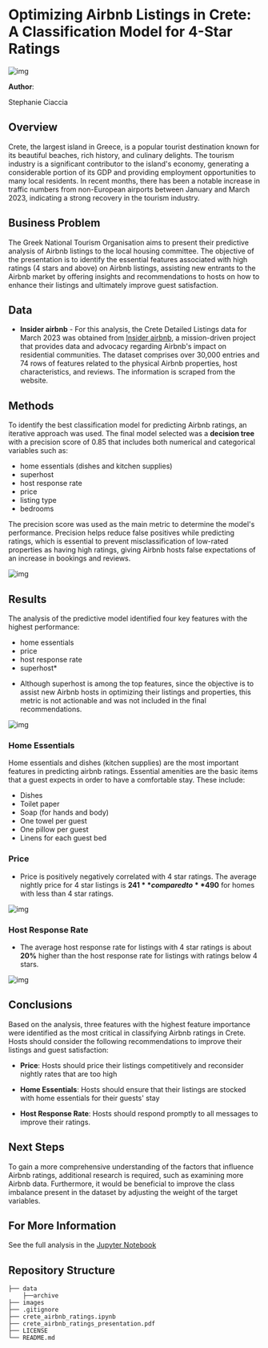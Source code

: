 # Optimizing Airbnb Listings in Crete: A Classification Model for 4-Star Ratings

![img](images/crete_home.jpg)

**Author**:

Stephanie Ciaccia

## Overview

Crete, the largest island in Greece, is a popular tourist destination known for its beautiful beaches, rich history, and culinary delights. The tourism industry is a significant contributor to the island's economy, generating a considerable portion of its GDP and providing employment opportunities to many local residents. In recent months, there has been a notable increase in traffic numbers from non-European airports between January and March 2023, indicating a strong recovery in the tourism industry.

## Business Problem

The Greek National Tourism Organisation aims to present their predictive analysis of Airbnb listings to the local housing committee. The objective of the presentation is to identify the essential features associated with high ratings (4 stars and above) on Airbnb listings, assisting new entrants to the Airbnb market by offering insights and recommendations to hosts on how to enhance their listings and ultimately improve guest satisfaction.

## Data

- **Insider airbnb** - For this analysis, the Crete Detailed Listings data for March 2023 was obtained from [Insider airbnb]([http://insideairbnb.com/), a mission-driven project that provides data and advocacy regarding Airbnb's impact on residential communities. The dataset comprises over 30,000 entries and 74 rows of features related to the physical Airbnb properties, host characteristics, and reviews. The information is scraped from the website.

## Methods

To identify the best classification model for predicting Airbnb ratings, an iterative approach was used. The final model selected was a **decision tree** with a precision score of 0.85 that includes both numerical and categorical variables such as: 

- home essentials (dishes and kitchen supplies)
- superhost
- host response rate
- price
- listing type
- bedrooms

The precision score was used as the main metric to determine the model's performance. Precision helps reduce false positives while predicting ratings, which is essential to prevent misclassification of low-rated properties as having high ratings, giving Airbnb hosts false expectations of an increase in bookings and reviews.

![img](images/model_performance.png)

## Results

The analysis of the predictive model identified four key features with the highest performance:

- home essentials
- price
- host response rate
- superhost*

* Although superhost is among the top features, since the objective is to assist new Airbnb hosts in optimizing their listings and properties, this metric is not actionable and was not included in the final recommendations.

![img](images/feature_importance_rating.png)

### Home Essentials
Home essentials and dishes (kitchen supplies) are the most important features in predicting airbnb ratings. Essential amenities are the basic items that a guest expects in order to have a comfortable stay. These include:

- Dishes
- Toilet paper
- Soap (for hands and body)
- One towel per guest
- One pillow per guest
- Linens for each guest bed

### Price
- Price is positively negatively correlated with 4 star ratings. The average nightly price for 4 star listings is **$241** compared to **$490** for homes with less than 4 star ratings.

![img](images/average_nightly_price.png)

### Host Response Rate
- The average host response rate for listings with 4 star ratings is about **20%** higher than the host response rate for listings with ratings below 4 stars.

![img](images/host_response_rate.png)


## Conclusions

Based on the analysis, three features with the highest feature importance were identified as the most critical in classifying Airbnb ratings in Crete. Hosts should consider the following recommendations to improve their listings and guest satisfaction:

- **Price**: Hosts should price their listings competitively and reconsider nightly rates that are too high
    
- **Home Essentials**: Hosts should ensure that their listings are stocked with home essentials for their guests' stay

- **Host Response Rate**: Hosts should respond promptly to all messages to improve their ratings.

## Next Steps

To gain a more comprehensive understanding of the factors that influence Airbnb ratings, additional research is required, such as examining more Airbnb data. Furthermore, it would be beneficial to improve the class imbalance present in the dataset by adjusting the weight of the target variables.

## For More Information

See the full analysis in the [Jupyter Notebook](https://github.com/stephcia/crete-airbnb-classification-model/blob/main/crete_airbnb_ratings.ipynb)

## Repository Structure

```
├── data
    ├──archive
├── images
├── .gitignore
├── crete_airbnb_ratings.ipynb
├── crete_airbnb_ratings_presentation.pdf
├── LICENSE
└── README.md
